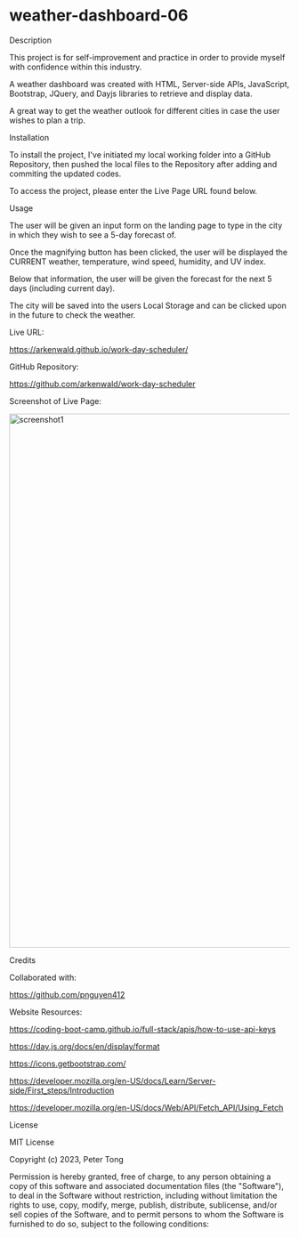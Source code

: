 # weather-dashboard-06

Description

This project is for self-improvement and practice in order to provide myself with confidence within this industry.

A weather dashboard was created with HTML, Server-side APIs, JavaScript, Bootstrap, JQuery, and Dayjs libraries to retrieve and display data.

A great way to get the weather outlook for different cities in case the user wishes to plan a trip.


Installation

To install the project, I've initiated my local working folder into a GitHub Repository, then pushed the local files to the Repository after adding and commiting the updated codes.

To access the project, please enter the Live Page URL found below.


Usage

The user will be given an input form on the landing page to type in the city in which they wish to see a 5-day forecast of.

Once the magnifying button has been clicked, the user will be displayed the CURRENT weather, temperature, wind speed, humidity, and UV index.

Below that information, the user will be given the forecast for the next 5 days (including current day).

The city will be saved into the users Local Storage and can be clicked upon in the future to check the weather.


Live URL:

https://arkenwald.github.io/work-day-scheduler/

GitHub Repository:

https://github.com/arkenwald/work-day-scheduler

Screenshot of Live Page:

<img width="960" alt="screenshot1" src="https://github.com/arkenwald/work-day-scheduler/assets/149994852/8b29d2f5-793b-456a-9472-6e72800a863c">




Credits

Collaborated with:

https://github.com/pnguyen412

Website Resources:

https://coding-boot-camp.github.io/full-stack/apis/how-to-use-api-keys

https://day.js.org/docs/en/display/format

https://icons.getbootstrap.com/

https://developer.mozilla.org/en-US/docs/Learn/Server-side/First_steps/Introduction

https://developer.mozilla.org/en-US/docs/Web/API/Fetch_API/Using_Fetch


License

MIT License

Copyright (c) 2023, Peter Tong

Permission is hereby granted, free of charge, to any person obtaining a copy of this software and associated documentation files (the "Software"), to deal in the Software without restriction, including without limitation the rights to use, copy, modify, merge, publish, distribute, sublicense, and/or sell copies of the Software, and to permit persons to whom the Software is furnished to do so, subject to the following conditions:
